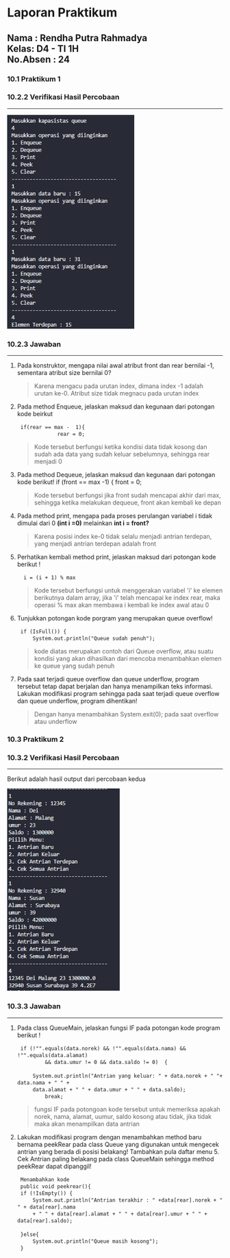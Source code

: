 # Laporan Praktikum
**Nama : Rendha Putra Rahmadya** <br>
**Kelas: D4 - TI 1H**<br>
**No.Absen : 24**
---


### 10.1 Praktikum 1

### 10.2.2 Verifikasi Hasil Percobaan
---

<img src="Gambar\Verifikasi 1.png"> 

### 10.2.3 Jawaban
---

1. Pada konstruktor, mengapa nilai awal atribut front dan rear bernilai -1, sementara atribut size 
bernilai 0? 

    >Karena mengacu pada urutan index, dimana index -1 adalah urutan ke-0. Atribut size tidak megnacu pada urutan index 


2. Pada method Enqueue, jelaskan maksud dan kegunaan dari potongan kode beirkut

        if(rear == max -  1){
                    rear = 0;

    >Kode tersebut berfungsi ketika kondisi data tidak kosong dan sudah ada data yang sudah keluar sebelumnya, sehingga rear menjadi 0

3. Pada method Dequeue, jelaskan maksud dan kegunaan dari potongan kode berikut!
        if (front == max -1) {
                    front = 0;

   >Kode tersebut berfungsi jika front sudah mencapai akhir dari max, sehingga ketika melakukan dequeue, front akan kembali ke depan

4. Pada method print, mengapa pada proses perulangan variabel i tidak dimulai dari 0 __(int i =0)__ melainkan __int i = front?__ 

    >Karena posisi index ke-0 tidak selalu menjadi antrian terdepan, yang menjadi antrian terdepan adalah front

5. Perhatikan kembali method print, jelaskan maksud dari potongan kode berikut !

         i = (i + 1) % max

    >Kode tersebut berfungsi untuk menggerakan variabel 'i' ke elemen berikutnya dalam array, jika 'i' telah mencapai ke index rear, maka operasi  % max akan membawa i kembali ke index awal atau 0

6. Tunjukkan potongan kode porgram yang merupakan queue overflow!

        if (IsFull()) {
            System.out.println("Queue sudah penuh");
    
    >kode diatas merupakan contoh dari Queue overflow, atau suatu kondisi yang akan dihasilkan dari mencoba menambahkan elemen ke queue yang sudah penuh

7. Pada saat terjadi queue overflow dan queue underflow, program tersebut tetap dapat berjalan 
dan hanya menampilkan teks informasi. Lakukan modifikasi program sehingga pada saat terjadi 
queue overflow dan queue underflow, program dihentikan! 

    >Dengan hanya menambahkan System.exit(0);  pada saat overflow atau underflow

### 10.3 Praktikum 2 

### 10.3.2 Verifikasi Hasil Percobaan
---
Berikut adalah hasil output dari percobaan kedua

<img src="Gambar\Verifikasi 2.png"> 

### 10.3.3 Jawaban 
---

1. Pada class QueueMain, jelaskan fungsi IF pada potongan kode program berikut !

        if (!"".equals(data.norek) && !"".equals(data.nama) && !"".equals(data.alamat)
                && data.umur != 0 && data.saldo != 0)  {
                
            System.out.println("Antrian yang keluar: " + data.norek + " "+ data.nama + " " + 
            data.alamat + " " + data.umur + " " + data.saldo);
                break;

    >fungsi IF pada potongoan kode tersebut untuk memeriksa apakah norek, nama, alamat, uumur, saldo kosong atau tidak, jika tidak maka akan menampilkan data antrian

2. Lakukan modifikasi program dengan menambahkan method baru bernama peekRear pada class 
Queue yang digunakan untuk mengecek antrian yang berada di posisi belakang! Tambahkan pula 
daftar menu 5. Cek Antrian paling belakang pada class QueueMain sehingga method peekRear 
dapat dipanggil! 
    
        Menambahkan kode 
        public void peekrear(){
        if (!IsEmpty()) {
            System.out.println("Antrian terakhir : " +data[rear].norek + " " + data[rear].nama 
            + " " + data[rear].alamat + " " + data[rear].umur + " " + data[rear].saldo); 
            
        }else{
            System.out.println("Queue masih kosong");
        }
 